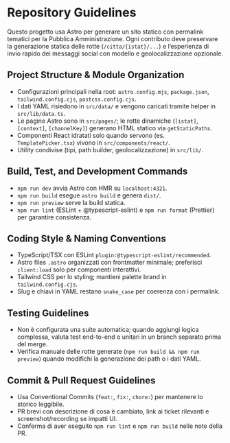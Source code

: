 # Repository Guidelines

Questo progetto usa Astro per generare un sito statico con permalink tematici per la Pubblica Amministrazione. Ogni contributo deve preservare la generazione statica delle rotte (`/citta/{istat}/...`) e l’esperienza di invio rapido dei messaggi social con modello e geolocalizzazione opzionale.

## Project Structure & Module Organization
- Configurazioni principali nella root: `astro.config.mjs`, `package.json`, `tailwind.config.cjs`, `postcss.config.cjs`.
- I dati YAML risiedono in `src/data/` e vengono caricati tramite helper in `src/lib/data.ts`.
- Le pagine Astro sono in `src/pages/`; le rotte dinamiche (`[istat]`, `[context]`, `[channelKey]`) generano HTML statico via `getStaticPaths`.
- Componenti React idratati solo quando servono (es. `TemplatePicker.tsx`) vivono in `src/components/react/`.
- Utility condivise (tipi, path builder, geolocalizzazione) in `src/lib/`.

## Build, Test, and Development Commands
- `npm run dev` avvia Astro con HMR su `localhost:4321`.
- `npm run build` esegue `astro build` e genera `dist/`.
- `npm run preview` serve la build statica.
- `npm run lint` (ESLint + @typescript-eslint) e `npm run format` (Prettier) per garantire consistenza.

## Coding Style & Naming Conventions
- TypeScript/TSX con ESLint `plugin:@typescript-eslint/recommended`.
- Astro files `.astro` organizzati con frontmatter minimale; preferisci `client:load` solo per componenti interattivi.
- Tailwind CSS per lo styling; mantieni palette brand in `tailwind.config.cjs`.
- Slug e chiavi in YAML restano `snake_case` per coerenza con i permalink.

## Testing Guidelines
- Non è configurata una suite automatica; quando aggiungi logica complessa, valuta test end-to-end o unitari in un branch separato prima del merge.
- Verifica manuale delle rotte generate (`npm run build && npm run preview`) quando modifichi la generazione dei path o i dati YAML.

## Commit & Pull Request Guidelines
- Usa Conventional Commits (`feat:`, `fix:`, `chore:`) per mantenere lo storico leggibile.
- PR brevi con descrizione di cosa è cambiato, link ai ticket rilevanti e screenshot/recording se impatti UI.
- Conferma di aver eseguito `npm run lint` e `npm run build` nelle note della PR.
